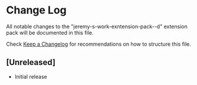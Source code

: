 # Change Log

All notable changes to the "jeremy-s-work-exntension-pack--d" extension pack will be documented in this file.

Check [Keep a Changelog](http://keepachangelog.com/) for recommendations on how to structure this file.

## [Unreleased]

- Initial release
